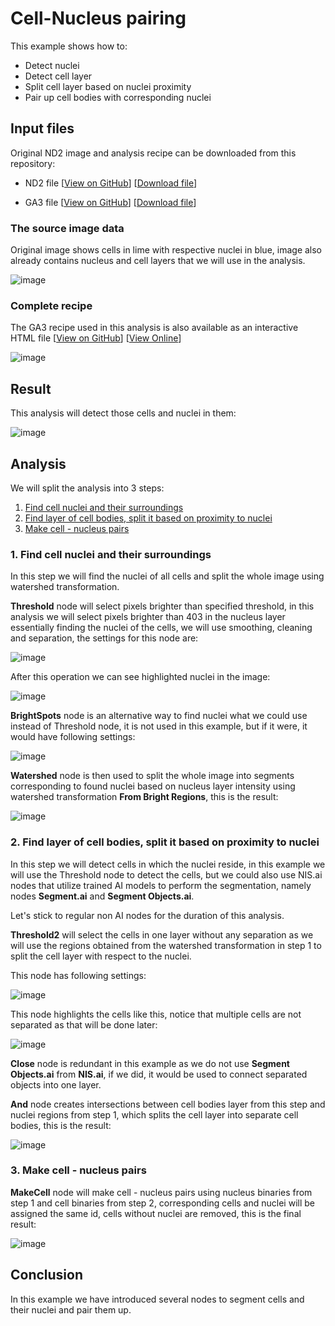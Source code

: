 # Cell-Nucleus pairing

This example shows how to:

- Detect nuclei
- Detect cell layer
- Split cell layer based on nuclei proximity
- Pair up cell bodies with corresponding nuclei

## Input files

Original ND2 image and analysis recipe can be downloaded from this repository:

- ND2 file [[View on GitHub](./GA3_Cell_Detection_example.nd2)] [[Download file](https://laboratory-imaging.github.io/GA3-examples/NIS_v6.10/14-Cell_Nucleus_Pairing/GA3_Cell_Detection_example.nd2)]

- GA3 file [[View on GitHub](./GA3_Cell_Detection_example.ga3)] [[Download file](https://laboratory-imaging.github.io/GA3-examples/NIS_v6.10/14-Cell_Nucleus_Pairing/GA3_Cell_Detection_example.ga3)]

### The source image data

Original image shows cells in lime with respective nuclei in blue, image also already contains nucleus and cell layers that we will use in the analysis.

![image](images/00_input_image.png "Image 1 - cells")

### Complete recipe

The GA3 recipe used in this analysis is also available as an interactive HTML file [[View on GitHub](./recipe.html)] [[View Online](https://laboratory-imaging.github.io/GA3-examples/NIS_v6.10/14-Cell_Nucleus_Pairing/recipe.html)]

![image](images/01_recipe.png "Image 2 - GA3 recipe")

## Result

This analysis will detect those cells and nuclei in them:

![image](images/02_result_image.png "Image 3 - result")

## Analysis

We will split the analysis into 3 steps:

1) [Find cell nuclei and their surroundings](#1-find-cell-nuclei-and-their-surroundings)
2) [Find layer of cell bodies, split it based on proximity to nuclei](#2-find-layer-of-cell-bodies-split-it-based-on-proximity-to-nuclei)
3) [Make cell - nucleus pairs](#3-make-cell---nucleus-pairs)

### 1. Find cell nuclei and their surroundings

In this step we will find the nuclei of all cells and split the whole image using watershed transformation.

**Threshold** node will select pixels brighter than specified threshold, in this analysis we will select pixels brighter than 403 in the nucleus layer essentially finding the nuclei of the cells, we will use smoothing, cleaning and separation, the settings for this node are:

![image](./images/10_threshold_settings.png "Image 4 - Threshold settings")

After this operation we can see highlighted nuclei in the image:

![image](./images/11_threshold_result.png "Image 5 - Highlighter nuclei")

**BrightSpots** node is an alternative way to find nuclei what we could use instead of Threshold node, it is not used in this example, but if it were, it would have following settings:

![image](./images/12_brightspots_settings.png "Image 6 - BrightSpot settings")

**Watershed** node is then used to split the whole image into segments corresponding to found nuclei based on nucleus layer intensity using watershed transformation **From Bright Regions**, this is the result:

![image](./images/13_watershed_result.png "Image 7 - Watershed result")

### 2. Find layer of cell bodies, split it based on proximity to nuclei

In this step we will detect cells in which the nuclei reside, in this example we will use the Threshold node to detect the cells, but we could also use NIS.ai nodes that utilize trained AI models to perform the segmentation, namely nodes **Segment.ai** and **Segment Objects.ai**.

Let's stick to regular non AI nodes for the duration of this analysis.

**Threshold2** will select the cells in one layer without any separation as we will use the regions obtained from the watershed transformation in step 1 to split the cell layer with respect to the nuclei.

This node has following settings:

![image](./images/20_threshold_settings.png "Image 8 - Threshold2 node settings")

This node highlights the cells like this, notice that multiple cells are not separated as that will be done later:

![image](./images/21_threshold_result.png "Image 9 - Threshold2 node result")

**Close** node is redundant in this example as we do not use **Segment Objects.ai** from **NIS.ai**, if we did, it would be used to connect separated objects into one layer.

**And** node creates intersections between cell bodies layer from this step and nuclei regions from step 1, which splits the cell layer into separate cell bodies, this is the result:

![image](./images/22_and_result.png "Image 10 - Step 2 result")

### 3. Make cell - nucleus pairs

**MakeCell** node will make cell - nucleus pairs using nucleus binaries from step 1 and cell binaries from step 2, corresponding cells and nuclei will be assigned the same id, cells without nuclei are removed, this is the final result:

![image](./images/02_result_image.png "Image 11 - Final result")

## Conclusion

In this example we have introduced several nodes to segment cells and their nuclei and pair them up.
